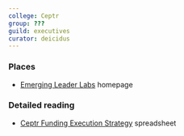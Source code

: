 ```yaml
---
college: Ceptr
group: ???
guild: executives
curator: deicidus
---
```

### Places
* [Emerging Leader Labs](http://emergingleaderlabs.org/) homepage

### Detailed reading
* [Ceptr Funding Execution Strategy](https://docs.google.com/spreadsheets/d/1AFiPRQ7iq98t_dC5YTKL4yKKTkj3DNCxAYkMo5OeSmo/edit?usp=sharing) spreadsheet
